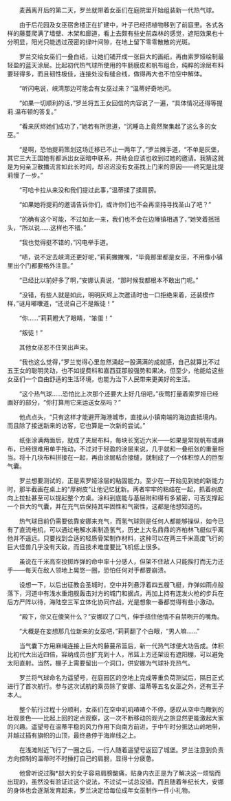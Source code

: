 　　麦茜离开后的第二天，罗兰就带着女巫们在庭院里开始组装新一代热气球。

　　由于后花园及女巫宿舍楼正在扩建中，叶子已经把植物移到了前庭里。各式各样的藤蔓爬满了墙壁、木架和廊道，看上去颇有些史前森林的感觉，遮阳效果也十分明显，阳光只能透过茂密的绿叶间隙，在地上留下零零散散的光斑。

　　罗兰交给女巫们一叠白纸，让她们铺开成一张巨大的画纸，再由索罗娅绘制最轻盈的蓝天涂层。比起初代热气球所使用的牛肠膜皮和帆布组合，纯粹的涂层布料要轻得多，而且韧性极佳，连接处没有缝合线，做得再大也不怕空中解体。

　　“听闪电说，峡湾那边可能会有女巫过来？”温蒂好奇地问。

　　“如果一切顺利的话，”罗兰将五王女回信的内容说了一遍，“具体情况还得等提莉.温布顿的答复。”

　　“看来灰烬她们成功了，”她若有所思道，“沉睡岛上竟然聚集起了这么多的女巫。”

　　“是啊，恐怕提莉策划这场迁移已不止一两年了，”罗兰摊手道，“不单是灰堡，其它三大王国她有都派出女巫暗中联系，共助会应该也收到过她的邀请。我猜这就是为何亲卫散播流言如此长时间，却迟迟没有女巫找上门来的原因——终究是比提莉慢了一步。”

　　“可哈卡拉从来没和我们提过此事，”温蒂揉了揉肩膀。

　　“如果她将提莉的邀请告诉你们，或许你们也不会再坚持寻找圣山了吧？”

　　“的确有这个可能，不过如此一来，我们也不会在边陲镇相遇了，”她笑着摇摇头，“所以说……这样也不错。”

　　“我也觉得挺不错的，”闪电举手道。

　　“啧，说不定去峡湾还更好呢，”莉莉撇撇嘴，“毕竟那里都是女巫，不用像小镇里出个门都要格外注意。”

　　“已经比以前好多了啊，”安娜认真说，“那时候我都根本不敢出门呢。”

　　“没错，有些人就是如此，明明灰烬上次邀请时也一口拒绝来着，还装模作样，”谜月嘟囔道，“还说自己不是叛徒！”

　　“你……”莉莉瞪大了眼睛，“笨蛋！”

　　“叛徒！”

　　其他女巫忍不住笑出声来。

　　“我也这么觉得，”罗兰觉得心里忽然涌起一股满满的成就感，自己就算比不过五王女的聪明灵动，也不如提费科和嘉西亚那般强势和果决，但至少，他能给这些女巫们一个自由舒适的生活环境，也能为治下人民带来更美好的生活。

　　“这个热气球……恐怕比上次那个还要大上好几倍吧，”夜莺打量着索罗娅已经画好的部分，“你打算用它来运送女巫吗？”

　　他点点头，“只有这样才能避开海港城市，直接从小镇南端的海边直抵境内。而且除了接送新来的访客，它也算是一次新的尝试。”

　　纸张涂满两面后，就成了夹层布料，每块长宽近六米——如果是常规帆布或麻布，已经很难用单手拖动，不过对于轻盈的涂层来说，几乎就和一叠纸张的重量相当。将十几块布料拼接在一起，再由涂层粘合接缝，就制成了一个体积惊人的巨型气囊。

　　罗兰想要测试的，正是索罗娅涂层的粘固能力。至少在一开始见到她的新能力时，那半截画在桌上的“厚树皮”让他记忆犹新。两者牢牢的粘结在一起，抓着树皮向上拉扯甚至可以提起整个方桌。涂料到底能与基层附和得有多紧密，可否支撑起一个巨大的气囊，并在充气后保持其牢固性和气密性，这都是他想知道的。

　　热气球目前仍需要依靠安娜来充气，而氢气球则是任何人都能够操纵，如今已有了直流电机，可以通过电解水来制造氢气，历史上大名鼎鼎的齐柏林飞艇似乎离他并不遥远。只要找到合适的轻质骨架制作材料，这种可以在两三千米高度飞行的巨大怪兽几乎没有天敌，而且技术难度要比飞机低上很多。

　　虽说在千米高空投掷炸弹的命中率十分感人，但架不住敌人只能挨打而无力还手——每天在敌人领地上晃悠一圈，恐怕任何对手都要崩溃。

　　设想一下，以后出征教会圣城时，空中并列悬浮着四五艘飞艇，炸弹如雨点般落下，河道中有浅水重炮舰轰击对方的城门和据点，再加上持有连发火枪的步兵在后方严阵以待，海陆空三军立体化协同作战，光是想象一番都觉得有些小激动。

　　“殿下，你又在傻笑什么？”安娜叹了口气，伸手捂住他情不自禁咧开的嘴角。

　　“大概是在妄想那几位新来的女巫吧，”莉莉翻了个白眼，“男人嘛……”

　　当气囊下方用麻绳连接上巨大的藤蔓吊篮后，新一代热气球便大功告成。体积比初代大出近四倍，容纳成员也扩充到十人，吊篮上方还架设有遮阳棚，可以避免太阳直射。当然，棚子上需要留出一个洞口，供安娜为气球补充热气。

　　罗兰将气球命名为遥望号，在庭园区的空地上完成等重负荷测试后，隔日正式进行了首次航行。参与这次试航的乘员除了安娜、温蒂等五名女巫之外，还有王子本人。

　　整个航行过程十分顺利，女巫们在空中叽叽喳喳个不停，感叹从空中鸟瞰到的壮观景色——比起上回的定点观察，这一次不断移动的观光之旅显然更能激起大家的兴趣。遥望号在温蒂平稳的风力作用下向南方前进，于中午时分抵达山岭地带，并越过插有旗帜的山顶，最终悬停于海岸线之上。

　　在浅滩附近飞行了一圈之后，一行人随着遥望号返回了城堡。罗兰注意到负责方向控制的温蒂时不时捶打自己的肩膀，显得十分疲惫。

　　他曾听说过胸*部大的女子容易肩膀酸痛，贴身内衣正是为了解决这一烦恼而出现的，虽然没有验证过这个说法，不过试一试总没错。而且随着年纪长大，安娜的身体也会逐渐发育起来，罗兰决定给每位成年女巫制作一件小礼物。
